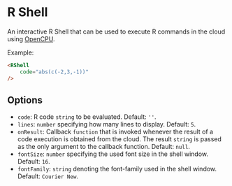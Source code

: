 # R Shell

An interactive R Shell that can be used to execute R commands in the cloud using [OpenCPU](https://www.opencpu.org/).

Example:

``` html
<RShell
    code="abs(c(-2,3,-1))"
/>
```

## Options

* `code`: R code `string` to be evaluated. Default: `''`.
* `lines`: `number` specifying how many lines to display. Default: `5`.
* `onResult`: Callback `function` that is invoked whenever the result of a code execution is obtained from the cloud. The result `string` is passed as the only argument to the callback function. Default: `null`.
* `fontSize`: `number` specifying the used font size in the shell window. Default: `16`.
* `fontFamily`: `string` denoting the font-family used in the shell window. Default: `Courier New`.
